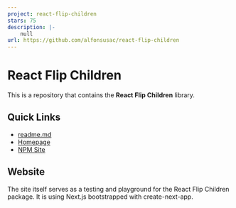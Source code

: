 ```yaml
---
project: react-flip-children
stars: 75
description: |-
    null
url: https://github.com/alfonsusac/react-flip-children
---
```


# React Flip Children

This is a repository that contains the **React Flip Children** library.

## Quick Links

- [readme.md](https://github.com/alfonsusac/react-flip-children/tree/main/lib/AnimateChildren)
- [Homepage](https://react-flip-children.alfon.dev/)
- [NPM Site](https://www.npmjs.com/package/react-flip-children)

## Website

The site itself serves as a testing and playground for the React Flip Children package. It is using Next.js bootstrapped with create-next-app.
